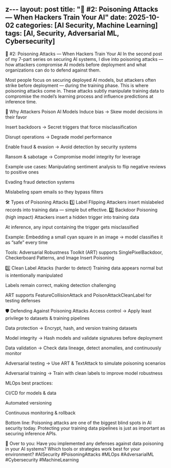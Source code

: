 z---
layout: post
title: "🚨 #2: Poisoning Attacks — When Hackers Train Your AI"
date: 2025-10-02
categories: [AI Security, Machine Learning]
tags: [AI, Security, Adversarial ML, Cybersecurity]
---

🚨 #2: Poisoning Attacks — When Hackers Train Your AI
In the second post of my 7-part series on securing AI systems, I dive into poisoning attacks — how attackers compromise AI models before deployment and what organizations can do to defend against them.

Most people focus on securing deployed AI models, but attackers often strike before deployment — during the training phase. This is where poisoning attacks come in.
These attacks subtly manipulate training data to compromise the model’s learning process and influence predictions at inference time.

🎯 Why Attackers Poison AI Models
Induce bias → Skew model decisions in their favor


Insert backdoors → Secret triggers that force misclassification


Disrupt operations → Degrade model performance


Enable fraud & evasion → Avoid detection by security systems


Ransom & sabotage → Compromise model integrity for leverage


Example use cases:
Manipulating sentiment analysis to flip negative reviews to positive ones


Evading fraud detection systems


Mislabeling spam emails so they bypass filters



🛠️ Types of Poisoning Attacks
1️⃣ Label Flipping
 Attackers insert mislabeled records into training data — simple but effective.
2️⃣ Backdoor Poisoning (high impact)
Attackers insert a hidden trigger into training data


At inference, any input containing the trigger gets misclassified


Example: Embedding a small cyan square in an image → model classifies it as “safe” every time


Tools: Adversarial Robustness Toolkit (ART) supports SinglePixelBackdoor, Checkerboard Patterns, and Image Insert Poisoning


3️⃣ Clean Label Attacks (harder to detect)
Training data appears normal but is intentionally manipulated


Labels remain correct, making detection challenging


ART supports FeatureCollisionAttack and PoisonAttackCleanLabel for testing defenses



🛡️ Defending Against Poisoning Attacks
Access control → Apply least privilege to datasets & training pipelines


Data protection → Encrypt, hash, and version training datasets


Model integrity → Hash models and validate signatures before deployment


Data validation → Check data lineage, detect anomalies, and continuously monitor


Adversarial testing → Use ART & TextAttack to simulate poisoning scenarios


Adversarial training → Train with clean labels to improve model robustness


MLOps best practices:


CI/CD for models & data


Automated versioning


Continuous monitoring & rollback



Bottom line:
 Poisoning attacks are one of the biggest blind spots in AI security today. Protecting your training data pipelines is just as important as securing inference APIs.

💬 Over to you:
 Have you implemented any defenses against data poisoning in your AI systems? Which tools or strategies work best for your environment?
#AISecurity #PoisoningAttacks #MLOps #AdversarialML #Cybersecurity #MachineLearning

